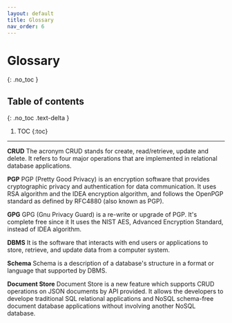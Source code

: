 ```yaml
---
layout: default
title: Glossary
nav_order: 6
---
```


# Glossary
{: .no_toc }

## Table of contents
{: .no_toc .text-delta }

1. TOC
{:toc}

---
**CRUD**
The acronym CRUD  stands for create, read/retrieve, update and delete. It refers to four major operations that are implemented in relational database applications. 

**PGP**
PGP (Pretty Good Privacy) is an encryption software that provides cryptographic privacy and authentication for data communication. It uses RSA algorithm and the IDEA encryption algorithm, and follows the OpenPGP standard as defined by RFC4880 (also known as PGP).

**GPG**
GPG (Gnu Privacy Guard) is a re-write or upgrade of PGP. It's complete free since it It uses the NIST AES, Advanced Encryption Standard, instead of IDEA algorithm.

**DBMS**
It is the software that interacts with end users or applications to store, retrieve, and update data from a computer system. 

**Schema**
Schema is a description of a database's structure in a format or language that supported by DBMS. 

**Document Store**
Document Store is a new feature which supports CRUD operations on JSON documents by API provided. It allows the developers to develope traditional SQL relational applications and NoSQL schema-free document database applications without involving another NoSQL database.